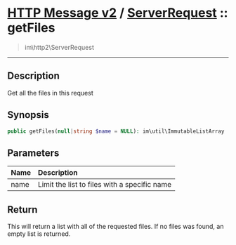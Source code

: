 # [HTTP Message v2](http2.md) / [ServerRequest](http2-ServerRequest.md) :: getFiles
 > im\http2\ServerRequest
____

## Description
Get all the files in this request

## Synopsis
```php
public getFiles(null|string $name = NULL): im\util\ImmutableListArray
```

## Parameters
| Name | Description |
| :--- | :---------- |
| name | Limit the list to files with a specific name |

## Return
This will return a list with all of the requested files.
If no files was found, an empty list is returned.
